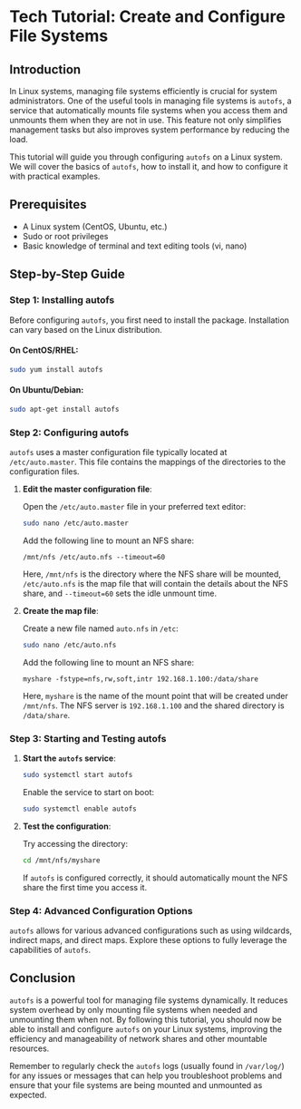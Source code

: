 # Tech Tutorial: Create and Configure File Systems

## Introduction

In Linux systems, managing file systems efficiently is crucial for system administrators. One of the useful tools in managing file systems is `autofs`, a service that automatically mounts file systems when you access them and unmounts them when they are not in use. This feature not only simplifies management tasks but also improves system performance by reducing the load.

This tutorial will guide you through configuring `autofs` on a Linux system. We will cover the basics of `autofs`, how to install it, and how to configure it with practical examples.

## Prerequisites

- A Linux system (CentOS, Ubuntu, etc.)
- Sudo or root privileges
- Basic knowledge of terminal and text editing tools (vi, nano)

## Step-by-Step Guide

### Step 1: Installing autofs

Before configuring `autofs`, you first need to install the package. Installation can vary based on the Linux distribution.

#### On CentOS/RHEL:

```bash
sudo yum install autofs
```

#### On Ubuntu/Debian:

```bash
sudo apt-get install autofs
```

### Step 2: Configuring autofs

`autofs` uses a master configuration file typically located at `/etc/auto.master`. This file contains the mappings of the directories to the configuration files.

1. **Edit the master configuration file**:

   Open the `/etc/auto.master` file in your preferred text editor:

   ```bash
   sudo nano /etc/auto.master
   ```

   Add the following line to mount an NFS share:

   ```
   /mnt/nfs /etc/auto.nfs --timeout=60
   ```

   Here, `/mnt/nfs` is the directory where the NFS share will be mounted, `/etc/auto.nfs` is the map file that will contain the details about the NFS share, and `--timeout=60` sets the idle unmount time.

2. **Create the map file**:

   Create a new file named `auto.nfs` in `/etc`:

   ```bash
   sudo nano /etc/auto.nfs
   ```

   Add the following line to mount an NFS share:

   ```
   myshare -fstype=nfs,rw,soft,intr 192.168.1.100:/data/share
   ```

   Here, `myshare` is the name of the mount point that will be created under `/mnt/nfs`. The NFS server is `192.168.1.100` and the shared directory is `/data/share`.

### Step 3: Starting and Testing autofs

1. **Start the `autofs` service**:

   ```bash
   sudo systemctl start autofs
   ```

   Enable the service to start on boot:

   ```bash
   sudo systemctl enable autofs
   ```

2. **Test the configuration**:

   Try accessing the directory:

   ```bash
   cd /mnt/nfs/myshare
   ```

   If `autofs` is configured correctly, it should automatically mount the NFS share the first time you access it.

### Step 4: Advanced Configuration Options

`autofs` allows for various advanced configurations such as using wildcards, indirect maps, and direct maps. Explore these options to fully leverage the capabilities of `autofs`.

## Conclusion

`autofs` is a powerful tool for managing file systems dynamically. It reduces system overhead by only mounting file systems when needed and unmounting them when not. By following this tutorial, you should now be able to install and configure `autofs` on your Linux systems, improving the efficiency and manageability of network shares and other mountable resources.

Remember to regularly check the `autofs` logs (usually found in `/var/log/`) for any issues or messages that can help you troubleshoot problems and ensure that your file systems are being mounted and unmounted as expected.